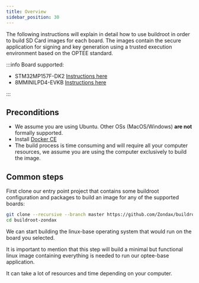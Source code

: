 ```yaml
---
title: Overview
sidebar_position: 30
---
```


The following instructions will explain in detail how to use buildroot in order to build SD Card images for each board.
The images contain the secure application for signing and key generation using a trusted execution environment based on the OPTEE standard.

:::info
Board supported:

- STM32MP157F-DK2 [Instructions here](../HardwareSetup/HW_STM32MP157F-DK2)
- 8MMINILPD4-EVKB [Instructions here](../HardwareSetup/HW_8MMINILPD4-EVKB)

:::

## Preconditions

- We assume you are using Ubuntu. Other OSs (MacOS/Windows) **are not** formally supported.
- Install [Docker CE](https://docs.docker.com/install/linux/docker-ce/ubuntu/)
- The build process is time consuming and will require all your computer resources, we assume you are using the computer exclusively to build the image.

## Common steps

First clone our entry point project that contains some buildroot configuration and packages to build an image
for any of the supported boards:

```bash
git clone --recursive --branch master https://github.com/Zondax/buildroot-zondax.git
cd buildroot-zondax
```

We can start building the linux-base operating system that would run on the board you selected.

It is important to mention that this step will build a minimal but functional linux image containing
everything is needed to run our optee-base application.

It can take a lot of resources and time depending on your computer.

